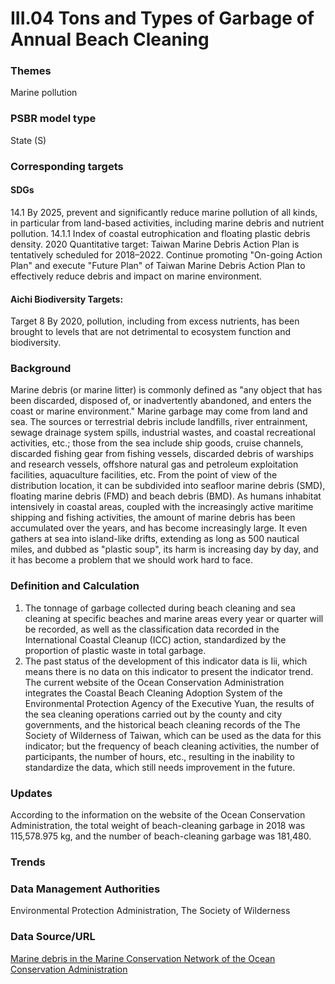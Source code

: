 # III.04 Tons and Types of Garbage of Annual Beach Cleaning

<script type="text/javascript" src="http://cdn.mathjax.org/mathjax/latest/MathJax.js?config=TeX-AMS-MML_HTMLorMML"></script>

### Themes
Marine pollution
### PSBR model type
State (S)
### Corresponding targets
#### SDGs
14.1 By 2025, prevent and significantly reduce marine pollution of all kinds, in particular from land-based activities, including marine debris and nutrient pollution. 14.1.1 Index of coastal eutrophication and floating plastic debris density. 2020 Quantitative target: Taiwan Marine Debris Action Plan is tentatively scheduled for 2018–2022. Continue promoting "On-going Action Plan" and execute "Future Plan" of Taiwan Marine Debris Action Plan to effectively reduce debris and impact on marine environment.
#### Aichi Biodiversity Targets:
Target 8 By 2020, pollution, including from excess nutrients, has been brought to levels that are not detrimental to ecosystem function and biodiversity.
### Background
Marine debris (or marine litter) is commonly defined as "any object that has been discarded, disposed of, or inadvertently abandoned, and enters the coast or marine environment." Marine garbage may come from land and sea. The sources or terrestrial debris include landfills, river entrainment, sewage drainage system spills, industrial wastes, and coastal recreational activities, etc.; those from the sea include ship goods, cruise channels, discarded fishing gear from fishing vessels, discarded debris of warships and research vessels, offshore natural gas and petroleum exploitation facilities, aquaculture facilities, etc. From the point of view of the distribution location, it can be subdivided into seafloor marine debris (SMD), floating marine debris (FMD) and beach debris (BMD). As humans inhabitat intensively in coastal areas, coupled with the increasingly active maritime shipping and fishing activities, the amount of marine debris has been accumulated over the years, and has become increasingly large. It even gathers at sea into island-like drifts, extending as long as 500 nautical miles, and dubbed as "plastic soup", its harm is increasing day by day, and it has become a problem that we should work hard to face.
### Definition and Calculation
1. The tonnage of garbage collected during beach cleaning and sea cleaning at specific beaches and marine areas every year or quarter will be recorded, as well as the classification data recorded in the International Coastal Cleanup (ICC) action, standardized by the proportion of plastic waste in total garbage.
2. The past status of the development of this indicator data is Iii, which means there is no data on this indicator to present the indicator trend. The current website of the Ocean Conservation Administration integrates the Coastal Beach Cleaning Adoption System of the Environmental Protection Agency of the Executive Yuan, the results of the sea cleaning operations carried out by the county and city governments, and the historical beach cleaning records of the The Society of Wilderness of Taiwan, which can be used as the data for this indicator; but the frequency of beach cleaning activities, the number of participants, the number of hours, etc., resulting in the inability to standardize the data, which still needs improvement in the future.
### Updates
According to the information on the website of the Ocean Conservation Administration, the total weight of beach-cleaning garbage in 2018 was 115,578.975 kg, and the number of beach-cleaning garbage was 181,480.
### Trends
### Data Management Authorities
Environmental Protection Administration, The Society of Wilderness
### Data Source/URL
[Marine debris in the Marine Conservation Network of the Ocean Conservation Administration](https://iocean.oca.gov.tw/OCA_OceanConservation/PUBLIC/Marine_Litter.aspx)